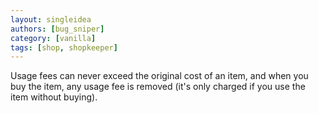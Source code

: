 ```yaml
---
layout: singleidea
authors: [bug_sniper]
category: [vanilla]
tags: [shop, shopkeeper]
---
```

Usage fees can never exceed the original cost of an item, and when you buy the item, any usage fee is removed (it's only charged if you use the item without buying).
